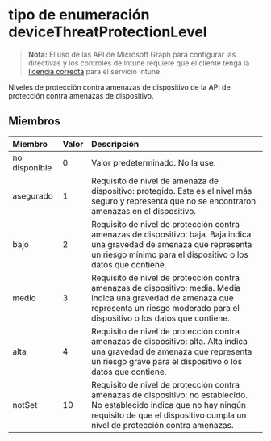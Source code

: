# <a name="devicethreatprotectionlevel-enum-type"></a>tipo de enumeración deviceThreatProtectionLevel

> **Nota:** El uso de las API de Microsoft Graph para configurar las directivas y los controles de Intune requiere que el cliente tenga la [licencia correcta](https://go.microsoft.com/fwlink/?linkid=839381) para el servicio Intune.

Niveles de protección contra amenazas de dispositivo de la API de protección contra amenazas de dispositivo.
## <a name="members"></a>Miembros
|Miembro|Valor|Descripción|
|:---|:---|:---|
|no disponible|0|Valor predeterminado. No la use.|
|asegurado|1|Requisito de nivel de amenaza de dispositivo: protegido. Este es el nivel más seguro y representa que no se encontraron amenazas en el dispositivo.|
|bajo|2|Requisito de nivel de protección contra amenazas de dispositivo: baja. Baja indica una gravedad de amenaza que representa un riesgo mínimo para el dispositivo o los datos que contiene.|
|medio|3|Requisito de nivel de protección contra amenazas de dispositivo: media. Media indica una gravedad de amenaza que representa un riesgo moderado para el dispositivo o los datos que contiene.|
|alta|4|Requisito de nivel de protección contra amenazas de dispositivo: alta. Alta indica una gravedad de amenaza que representa un riesgo grave para el dispositivo o los datos que contiene.|
|notSet|10|Requisito de nivel de protección contra amenazas de dispositivo: no establecido. No establecido indica que no hay ningún requisito de que el dispositivo cumpla un nivel de protección contra amenazas.|








